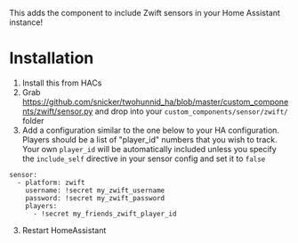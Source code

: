 This adds the component to include Zwift sensors in your Home Assistant instance!

Installation
===

1. Install this from HACs
2. Grab https://github.com/snicker/twohunnid_ha/blob/master/custom_components/zwift/sensor.py and drop into your `custom_components/sensor/zwift/` folder 
3. Add a configuration similar to the one below to your HA configuration. Players should be a list of "player_id" numbers that you wish to track. Your own `player_id` will be automatically included unless you specify the `include_self` directive in your sensor config and set it to `false`

```
sensor:
  - platform: zwift
    username: !secret my_zwift_username
    password: !secret my_zwift_password
    players:
      - !secret my_friends_zwift_player_id
```

3. Restart HomeAssistant
